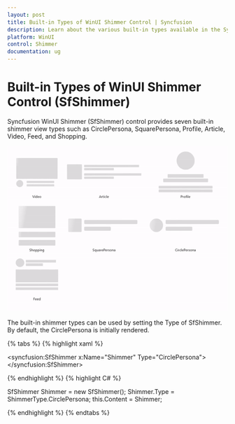 ```yaml
---
layout: post
title: Built-in Types of WinUI Shimmer Control | Syncfusion
description: Learn about the various built-in types available in the Syncfusion WinUI Shimmer(SfShimmer) control, including Circle Persona, Square Persona, Profile, Article, Video, Feed, and Shopping.
platform: WinUI
control: Shimmer
documentation: ug
---
```


# Built-in Types of WinUI Shimmer Control (SfShimmer)

Syncfusion WinUI Shimmer (SfShimmer) control provides seven built-in shimmer view types such as CirclePersona, SquarePersona, Profile, Article, Video, Feed, and Shopping.

![WinUI Shimmmer control with DefaultView](Shimmer_images/winui_shimmer_BuiltinView.gif)

The built-in shimmer types can be used by setting the Type of SfShimmer. By default, the CirclePersona is initially rendered.

{% tabs %}
{% highlight xaml %}

<syncfusion:SfShimmer x:Name="Shimmer"
                Type="CirclePersona">
</syncfusion:SfShimmer>

{% endhighlight %} 
{% highlight C# %}

SfShimmer Shimmer = new SfShimmer();
Shimmer.Type = ShimmerType.CirclePersona;
this.Content = Shimmer;

{% endhighlight %}
{% endtabs %}